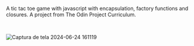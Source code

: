 A tic tac toe game with javascript with encapsulation, factory functions and closures. A project from The Odin Project Curriculum.<div><br><div>

![Captura de tela 2024-06-24 161119](https://github.com/myoui01/javascript_tictactoe/assets/66856434/882fb887-75f3-44f4-977f-88026f2d57e7)
